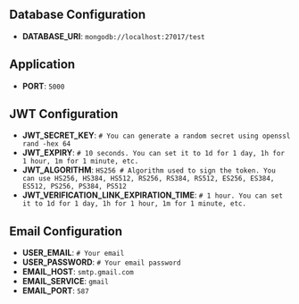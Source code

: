 ## Database Configuration

- **DATABASE_URI**: `mongodb://localhost:27017/test`

## Application

- **PORT**: `5000`

## JWT Configuration

- **JWT_SECRET_KEY**: `# You can generate a random secret using openssl rand -hex 64`
- **JWT_EXPIRY**: `# 10 seconds. You can set it to 1d for 1 day, 1h for 1 hour, 1m for 1 minute, etc.`
- **JWT_ALGORITHM**: `HS256 # Algorithm used to sign the token. You can use HS256, HS384, HS512, RS256, RS384, RS512, ES256, ES384, ES512, PS256, PS384, PS512`
- **JWT_VERIFICATION_LINK_EXPIRATION_TIME**: `# 1 hour. You can set it to 1d for 1 day, 1h for 1 hour, 1m for 1 minute, etc.`

## Email Configuration

- **USER_EMAIL**: `# Your email`
- **USER_PASSWORD**: `# Your email password`
- **EMAIL_HOST**: `smtp.gmail.com`
- **EMAIL_SERVICE**: `gmail`
- **EMAIL_PORT**: `587`
